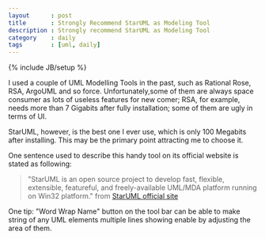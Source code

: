 ```yaml
---
layout      : post
title       : Strongly Recommend StarUML as Modeling Tool
description : Strongly recommend StarUML as Modeling Tool
category    : daily
tags        : [uml, daily]
---
```

{% include JB/setup %}

I used a couple of UML Modelling Tools in the past, such as Rational Rose, RSA, ArgoUML and so force. Unfortunately,some of them are always space consumer as lots of useless features for new comer; RSA, for example, needs more than 7 Gigabits after fully installation; some of them are ugly in terms of UI.

StarUML, however, is the best one I ever use, which is only 100 Megabits after installing. This may be the primary point attracting me to choose it.

One sentence used to describe this handy tool on its official website is stated as following:

> "StarUML is an open source project to develop fast, flexible, extensible, featureful, and freely-available UML/MDA platform running on Win32 platform." from [StarUML official site](http://staruml.io/ "StarUML")

One tip: "Word Wrap Name" button on the tool bar can be able to make string of any UML elements multiple lines showing enable by adjusting the area of them.
